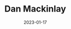 ---
title: Dan Mackinlay
link : https://danmackinlay.name/
tags: "personal site"
date: 2023-01-17
---